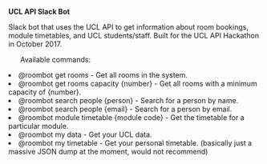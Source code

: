 <b>UCL API Slack Bot</b>

Slack bot that uses the UCL API to get information about room bookings, module timetables, and UCL students/staff. Built for the UCL API Hackathon in October 2017.

<ul>Available commands:</ul>
<li>@roombot get rooms - Get all rooms in the system.</li>
<li>@roombot get rooms capacity {number} - Get all rooms with a minimum capacity of {number}.</li>
<li>@roombot search people {person} - Search for a person by name.</li>
<li>@roombot search people {email} - Search for a person by email.</ul>
  <li>@roombot module timetable {module code} - Get the timetable for a particular module.</li>
<li>@roombot my data - Get your UCL data.</li>
<li>@roombot my timetable - Get your personal timetable. (basically just a massive JSON dump at the moment, would not recommend)</li>
</ul>

